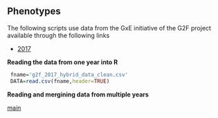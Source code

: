## Phenotypes

The following scripts use data from the GxE initiative of the G2F project available through the following links

 - [2017](https://datacommons.cyverse.org/browse/iplant/home/shared/commons_repo/curated/GenomesToFields_2014_2017_v1/G2F_Planting_Season_2017_v1/a._2017_hybrid_phenotypic_data/g2f_2017_hybrid_data_clean.csv)
 
**Reading the data from one year into R**

```r
 fname='g2f_2017_hybrid_data_clean.csv'
 DATA=read.csv(fname,header=TRUE)

```

**Reading and mergining data from multiple years**




[main](https://github.com/QuantGen/G2F_RESOURCES)
